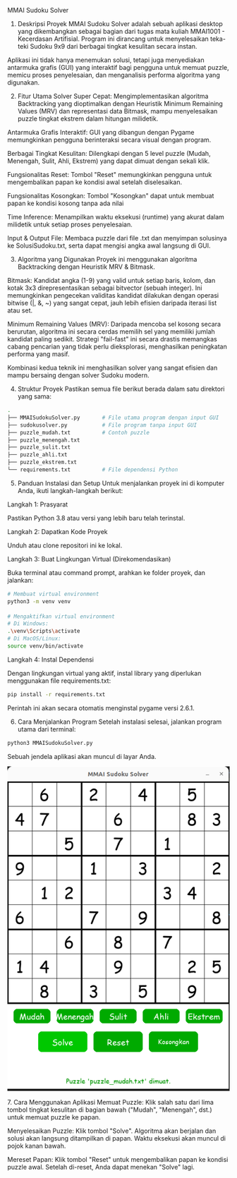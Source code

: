 MMAI Sudoku Solver
1. Deskripsi Proyek
MMAI Sudoku Solver adalah sebuah aplikasi desktop yang dikembangkan sebagai bagian dari tugas mata kuliah MMAI1001 - Kecerdasan Artifisial. Program ini dirancang untuk menyelesaikan teka-teki Sudoku 9x9 dari berbagai tingkat kesulitan secara instan.

Aplikasi ini tidak hanya menemukan solusi, tetapi juga menyediakan antarmuka grafis (GUI) yang interaktif bagi pengguna untuk memuat puzzle, memicu proses penyelesaian, dan menganalisis performa algoritma yang digunakan.

2. Fitur Utama
Solver Super Cepat: Mengimplementasikan algoritma Backtracking yang dioptimalkan dengan Heuristik Minimum Remaining Values (MRV) dan representasi data Bitmask, mampu menyelesaikan puzzle tingkat ekstrem dalam hitungan milidetik.

Antarmuka Grafis Interaktif: GUI yang dibangun dengan Pygame memungkinkan pengguna berinteraksi secara visual dengan program.

Berbagai Tingkat Kesulitan: Dilengkapi dengan 5 level puzzle (Mudah, Menengah, Sulit, Ahli, Ekstrem) yang dapat dimuat dengan sekali klik.

Fungsionalitas Reset: Tombol "Reset" memungkinkan pengguna untuk mengembalikan papan ke kondisi awal setelah diselesaikan.

Fungsionalitas Kosongkan: Tombol "Kosongkan" dapat untuk membuat papan ke kondisi kosong tanpa ada nilai 

Time Inference: Menampilkan waktu eksekusi (runtime) yang akurat dalam milidetik untuk setiap proses penyelesaian.

Input & Output File: Membaca puzzle dari file .txt dan menyimpan solusinya ke SolusiSudoku.txt, serta dapat mengisi angka awal langsung di GUI.

3. Algoritma yang Digunakan
Proyek ini menggunakan algoritma Backtracking dengan Heuristik MRV & Bitmask.

Bitmask: Kandidat angka (1-9) yang valid untuk setiap baris, kolom, dan kotak 3x3 direpresentasikan sebagai bitvector (sebuah integer). Ini memungkinkan pengecekan validitas kandidat dilakukan dengan operasi bitwise (|, &, ~) yang sangat cepat, jauh lebih efisien daripada iterasi list atau set.

Minimum Remaining Values (MRV): Daripada mencoba sel kosong secara berurutan, algoritma ini secara cerdas memilih sel yang memiliki jumlah kandidat paling sedikit. Strategi "fail-fast" ini secara drastis memangkas cabang pencarian yang tidak perlu dieksplorasi, menghasilkan peningkatan performa yang masif.

Kombinasi kedua teknik ini menghasilkan solver yang sangat efisien dan mampu bersaing dengan solver Sudoku modern.

4. Struktur Proyek
Pastikan semua file berikut berada dalam satu direktori yang sama:
```bash
.
├── MMAISudokuSolver.py       # File utama program dengan input GUI
├── sudokusolver.py           # File program tanpa input GUI   
├── puzzle_mudah.txt          # Contoh puzzle
├── puzzle_menengah.txt
├── puzzle_sulit.txt
├── puzzle_ahli.txt
├── puzzle_ekstrem.txt
└── requirements.txt          # File dependensi Python
```
5. Panduan Instalasi dan Setup
Untuk menjalankan proyek ini di komputer Anda, ikuti langkah-langkah berikut:

Langkah 1: Prasyarat

Pastikan Python 3.8 atau versi yang lebih baru telah terinstal.

Langkah 2: Dapatkan Kode Proyek

Unduh atau clone repositori ini ke lokal.

Langkah 3: Buat Lingkungan Virtual (Direkomendasikan)

Buka terminal atau command prompt, arahkan ke folder proyek, dan jalankan:
```bash
# Membuat virtual environment
python3 -m venv venv

# Mengaktifkan virtual environment
# Di Windows:
.\venv\Scripts\activate
# Di MacOS/Linux:
source venv/bin/activate
```
Langkah 4: Instal Dependensi

Dengan lingkungan virtual yang aktif, instal library yang diperlukan menggunakan file requirements.txt:
```bash
pip install -r requirements.txt
```
Perintah ini akan secara otomatis menginstal pygame versi 2.6.1.

6. Cara Menjalankan Program
Setelah instalasi selesai, jalankan program utama dari terminal:
```bash
python3 MMAISudokuSolver.py
```
Sebuah jendela aplikasi akan muncul di layar Anda.
<p align="center">
  <img src="/assets/sudoku_board.png" alt="Ilustrasi Papan Sudoku" width="600" />
</p>
7. Cara Menggunakan Aplikasi
Memuat Puzzle: Klik salah satu dari lima tombol tingkat kesulitan di bagian bawah ("Mudah", "Menengah", dst.) untuk memuat puzzle ke papan.

Menyelesaikan Puzzle: Klik tombol "Solve". Algoritma akan berjalan dan solusi akan langsung ditampilkan di papan. Waktu eksekusi akan muncul di pojok kanan bawah.

Mereset Papan: Klik tombol "Reset" untuk mengembalikan papan ke kondisi puzzle awal. Setelah di-reset, Anda dapat menekan "Solve" lagi.